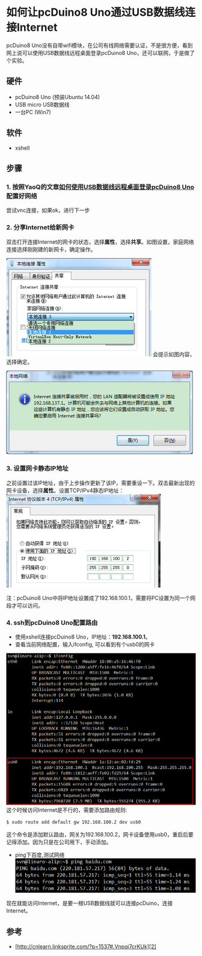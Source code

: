 # 如何让pcDuino8 Uno通过USB数据线连接Internet

pcDuino8 Uno没有自带wifi模块，在公司有线网络需要认证，不是很方便，看到网上说可以使用USB数据线远程桌面登录pcDuino8 Uno，还可以联网，于是做了个实验。

## 硬件
- pcDuino8 Uno (预装Ubuntu 14.04)
- USB micro USB数据线
- 一台PC (Win7)

## 软件
- xshell 

## 步骤

### 1. 按照YaoQ的文章[如何使用USB数据线远程桌面登录pcDuino8 Uno][1]配置好网络
尝试vnc连接，如果ok，进行下一步

### 2. 分享Internet给新网卡
双击打开连接Internet的网卡的状态，选择**属性**，选择**共享**。如图设置，家庭网络连接选择刚刚建的新网卡，确定操作。

![](/images/otg-1.png)
会提示如图内容，选择确定。

![](/images/otg-2.png)

### 3. 设置网卡静态IP地址
之前设置过该IP地址，由于上步操作更新了该IP，需要重设一下。双击最新出现的网卡设备，选择**属性**。设置TCP/IPv4静态IP地址：
![](/images/otg-3.png)

注：pcDuino8 Uno中将IP地址设置成了192.168.100.1，需要将PC设置为同一个网段才可以访问。

### 4. ssh到pcDuino8 Uno配置路由
- 使用xshell连接pcDuino8 Uno，IP地址：**192.168.100.1**。
- 查看当前网络配置，输入ifconfig, 可以看到有个usb0的网卡

![](/images/otg-4.png)
这个时候访问Internet是不行的，需要添加路由规则:
```bash
$ sudo route add default gw 192.168.100.2 dev usb0
```
这个命令是添加默认路由，网关为192.168.100.2，网卡设备使用usb0，重启后要记得添加。因为只是在公司用下，手动添加。

- ping下百度,测试网络
![](/images/otg-5.png)

现在就能访问Internet，是要一根USB数据线就可以连接pcDuino，连接Internet。

## 参考
- [http://cnlearn.linksprite.com/?p=1537#.Vnpqi7crKUk][2]

[1]:https://github.com/YaoQ/pcDuino_Doc/blob/master/zh/post/2015-11-23-how-to-board-config.md
[2]:http://cnlearn.linksprite.com/?p=1537#.Vnpqi7crKUk
